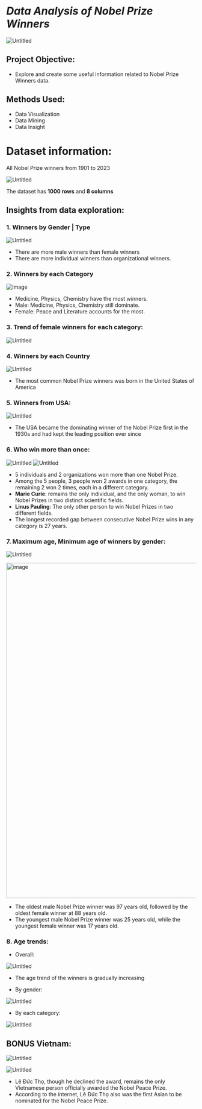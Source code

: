 # ***Data Analysis of Nobel Prize Winners***

![Untitled](https://github.com/Khangtran94/Data_Analysis_of_Nobel_Prize_Winners/assets/146164801/2a6c1404-2e6e-4556-a83d-618295e1ecfd)

## Project Objective:
* Explore and create some useful information related to Nobel Prize Winners data.

## Methods Used:
* Data Visualization
* Data Mining
* Data Insight

# Dataset information:
All Nobel Prize winners from 1901 to 2023

![Untitled](https://github.com/Khangtran94/Data_Analysis_of_Nobel_Prize_Winners/assets/146164801/527c693a-6933-4b71-8797-248e361ccd53)

The dataset has **1000 rows** and **8 columns**

## Insights from data exploration:
### 1. Winners by Gender | Type
![Untitled](https://github.com/Khangtran94/Data_Analysis_of_Nobel_Prize_Winners/assets/146164801/032352f2-799d-4469-987c-e92b3c643fd3)

* There are more male winners than female winners
* There are more individual winners than organizational winners.

### 2. Winners by each Category
![image](https://github.com/Khangtran94/Data_Analysis_of_Nobel_Prize_Winners/assets/146164801/ca989c94-d4f2-406d-a18b-51b1797ccc6d)
* Medicine, Physics, Chemistry have the most winners.
* Male:  Medicine, Physics, Chemistry still dominate.
* Female: Peace and Literature accounts for the most.
  
### 3. Trend of female winners for each category:
![Untitled](https://github.com/Khangtran94/Data_Analysis_of_Nobel_Prize_Winners/assets/146164801/3c1be63c-2eaa-4e85-82d1-05a7524ae6e5)

### 4. Winners by each Country
![Untitled](https://github.com/Khangtran94/Data_Analysis_of_Nobel_Prize_Winners/assets/146164801/9ec7d434-317e-49a1-8ffb-2fbc1ed028f1)

* The most common Nobel Prize winners was born in the United States of America

### 5. Winners from USA:
![Untitled](https://github.com/Khangtran94/Data_Analysis_of_Nobel_Prize_Winners/assets/146164801/833f9c7c-0b99-4a63-8c63-b5914aa15bd9)

* The USA became the dominating winner of the Nobel Prize first in the 1930s and had kept the leading position ever since

### 6. Who win more than once:
![Untitled](https://github.com/Khangtran94/Data_Analysis_of_Nobel_Prize_Winners/assets/146164801/48d4dcfa-f102-4ae3-ae76-b479a1bc671f)
![Untitled](https://github.com/Khangtran94/Data_Analysis_of_Nobel_Prize_Winners/assets/146164801/673d2e8c-467a-4866-a36d-8e315b38b2e5)

* 5 individuals and 2 organizations won more than one Nobel Prize.
* Among the 5 people, 3 people won 2 awards in one category, the remaining 2 won 2 times, each in a different category.
* **Marie Curie**: remains the only individual, and the only woman, to win Nobel Prizes in two distinct scientific fields.
* **Linus Pauling**: The only other person to win Nobel Prizes in two different fields.
* The longest recorded gap between consecutive Nobel Prize wins in any category is 27 years.

### 7. Maximum age, Minimum age of winners by gender:
![Untitled](https://github.com/Khangtran94/Data_Analysis_of_Nobel_Prize_Winners/assets/146164801/9d0d7b71-cd9e-4853-b114-2be75f889952)

<img width="890" alt="image" src="https://github.com/Khangtran94/Data_Analysis_of_Nobel_Prize_Winners/assets/146164801/1f7dac7e-c12e-4b60-b629-cab6169f7c81">

* The oldest male Nobel Prize winner was 97 years old, followed by the oldest female winner at 88 years old.
* The youngest male Nobel Prize winner was 25 years old, while the youngest female winner was 17 years old.

### 8. Age trends:
* Overall:

![Untitled](https://github.com/Khangtran94/Data_Analysis_of_Nobel_Prize_Winners/assets/146164801/557f7d5c-7b55-4e20-8839-c7c4effd4390)

* The age trend of the winners is gradually increasing
  
* By gender:
  
![Untitled](https://github.com/Khangtran94/Data_Analysis_of_Nobel_Prize_Winners/assets/146164801/91fa7680-0096-4d5c-97d4-cd1c08f21189)

* By each category:

![Untitled](https://github.com/Khangtran94/Data_Analysis_of_Nobel_Prize_Winners/assets/146164801/0d37f5a7-7488-4f16-bdd9-7d7544d5c74c)


## **BONUS** Vietnam:
![Untitled](https://github.com/Khangtran94/Data_Analysis_of_Nobel_Prize_Winners/assets/146164801/89207e6f-896d-4796-96b3-eee2fb4e19d0)

![Untitled](https://github.com/Khangtran94/Data_Analysis_of_Nobel_Prize_Winners/assets/146164801/edc38ec6-525e-4b7c-a889-2fe4aebbcb71)

* Lê Đức Thọ, though he declined the award, remains the only Vietnamese person officially awarded the Nobel Peace Prize.
* According to the internet, Lê Đức Thọ also was the first Asian to be nominated for the Nobel Peace Prize.
